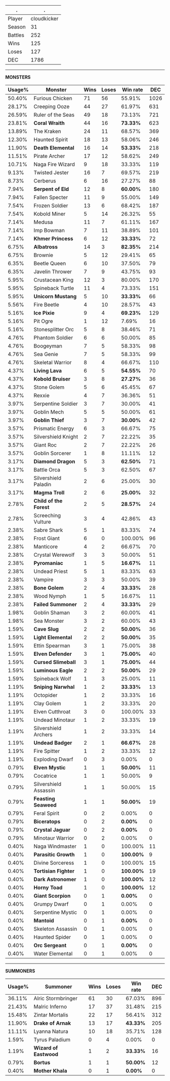 .|.
|-|-
Player|cloudkicker
Season|31
Battles|252
Wins|125
Loses|127
DEC|1786

---
**MONSTERS**

Usage%|Monster|Wins|Loses|Win rate|DEC|
-|-|-|-|-|-|
50.40%|Furious Chicken|71|56|55.91%|1026|
28.17%|Creeping Ooze|44|27|61.97%|631|
26.59%|Ruler of the Seas|49|18|73.13%|721|
23.81%|**Coral Wraith**|44|16|**73.33%**|623|
13.89%|The Kraken|24|11|68.57%|369|
12.30%|Haunted Spirit|18|13|58.06%|246|
11.90%|**Death Elemental**|16|14|**53.33%**|218|
11.51%|Pirate Archer|17|12|58.62%|249|
10.71%|Naga Fire Wizard|9|18|33.33%|119|
9.13%|Twisted Jester|16|7|69.57%|219|
8.73%|Cerberus|6|16|27.27%|88|
7.94%|**Serpent of Eld**|12|8|**60.00%**|180|
7.94%|Fallen Specter|11|9|55.00%|149|
7.54%|Frozen Soldier|13|6|68.42%|187|
7.54%|Kobold Miner|5|14|26.32%|55|
7.14%|Medusa|11|7|61.11%|167|
7.14%|Imp Bowman|7|11|38.89%|101|
7.14%|**Khmer Princess**|6|12|**33.33%**|72|
6.75%|**Albatross**|14|3|**82.35%**|214|
6.75%|Brownie|5|12|29.41%|65|
6.35%|Beetle Queen|6|10|37.50%|79|
6.35%|Javelin Thrower|7|9|43.75%|93|
5.95%|Crustacean King|12|3|80.00%|170|
5.95%|Spineback Turtle|11|4|73.33%|151|
5.95%|**Unicorn Mustang**|5|10|**33.33%**|66|
5.56%|Fire Beetle|4|10|28.57%|43|
5.16%|**Ice Pixie**|9|4|**69.23%**|129|
5.16%|Pit Ogre|1|12|7.69%|16|
5.16%|Stonesplitter Orc|5|8|38.46%|71|
4.76%|Phantom Soldier|6|6|50.00%|85|
4.76%|Boogeyman|7|5|58.33%|98|
4.76%|Sea Genie|7|5|58.33%|99|
4.76%|Skeletal Warrior|8|4|66.67%|110|
4.37%|**Living Lava**|6|5|**54.55%**|70|
4.37%|**Kobold Bruiser**|3|8|**27.27%**|36|
4.37%|Stone Golem|5|6|45.45%|67|
4.37%|Rexxie|4|7|36.36%|51|
3.97%|Serpentine Soldier|3|7|30.00%|41|
3.97%|Goblin Mech|5|5|50.00%|61|
3.97%|**Goblin Thief**|3|7|**30.00%**|42|
3.57%|Prismatic Energy|6|3|66.67%|75|
3.57%|Silvershield Knight|2|7|22.22%|35|
3.57%|Giant Roc|2|7|22.22%|26|
3.57%|Goblin Sorcerer|1|8|11.11%|12|
3.17%|**Diamond Dragon**|5|3|**62.50%**|71|
3.17%|Battle Orca|5|3|62.50%|67|
3.17%|Silvershield Paladin|2|6|25.00%|30|
3.17%|**Magma Troll**|2|6|**25.00%**|32|
2.78%|**Child of the Forest**|2|5|**28.57%**|24|
2.78%|Screeching Vulture|3|4|42.86%|43|
2.38%|Sabre Shark|5|1|83.33%|74|
2.38%|Frost Giant|6|0|100.00%|96|
2.38%|Manticore|4|2|66.67%|70|
2.38%|Crystal Werewolf|3|3|50.00%|51|
2.38%|**Pyromaniac**|1|5|**16.67%**|11|
2.38%|Undead Priest|5|1|83.33%|63|
2.38%|Vampire|3|3|50.00%|39|
2.38%|**Bone Golem**|2|4|**33.33%**|28|
2.38%|Wood Nymph|1|5|16.67%|11|
2.38%|**Failed Summoner**|2|4|**33.33%**|29|
1.98%|Goblin Shaman|3|2|60.00%|41|
1.98%|Sea Monster|3|2|60.00%|43|
1.59%|**Cave Slug**|2|2|**50.00%**|36|
1.59%|**Light Elemental**|2|2|**50.00%**|35|
1.59%|Ettin Spearman|3|1|75.00%|38|
1.59%|**Elven Defender**|3|1|**75.00%**|40|
1.59%|**Cursed Slimeball**|3|1|**75.00%**|44|
1.59%|**Luminous Eagle**|2|2|**50.00%**|29|
1.59%|Spineback Wolf|1|3|25.00%|11|
1.19%|**Sniping Narwhal**|1|2|**33.33%**|13|
1.19%|Octopider|1|2|33.33%|16|
1.19%|Clay Golem|1|2|33.33%|20|
1.19%|Elven Cutthroat|3|0|100.00%|33|
1.19%|Undead Minotaur|1|2|33.33%|19|
1.19%|Silvershield Archers|1|2|33.33%|14|
1.19%|**Undead Badger**|2|1|**66.67%**|28|
1.19%|Fire Spitter|1|2|33.33%|12|
1.19%|Exploding Dwarf|0|3|0.00%|0|
0.79%|**Elven Mystic**|1|1|**50.00%**|11|
0.79%|Cocatrice|1|1|50.00%|9|
0.79%|Silvershield Assassin|1|1|50.00%|15|
0.79%|**Feasting Seaweed**|1|1|**50.00%**|19|
0.79%|Feral Spirit|0|2|0.00%|0|
0.79%|**Biceratops**|0|2|**0.00%**|0|
0.79%|**Crystal Jaguar**|0|2|**0.00%**|0|
0.79%|Minotaur Warrior|0|2|0.00%|0|
0.40%|Naga Windmaster|1|0|100.00%|11|
0.40%|**Parasitic Growth**|1|0|**100.00%**|9|
0.40%|Divine Sorceress|1|0|100.00%|15|
0.40%|**Tortisian Fighter**|1|0|**100.00%**|19|
0.40%|**Dark Astronomer**|1|0|**100.00%**|12|
0.40%|**Horny Toad**|1|0|**100.00%**|12|
0.40%|**Giant Scorpion**|0|1|**0.00%**|0|
0.40%|Grumpy Dwarf|0|1|0.00%|0|
0.40%|Serpentine Mystic|0|1|0.00%|0|
0.40%|**Mantoid**|0|1|**0.00%**|0|
0.40%|Skeleton Assassin|0|1|0.00%|0|
0.40%|Haunted Spider|0|1|0.00%|0|
0.40%|**Orc Sergeant**|0|1|**0.00%**|0|
0.40%|Water Elemental|0|1|0.00%|0|

---
**SUMMONERS**

Usage%|Summoner|Wins|Loses|Win rate|DEC|
-|-|-|-|-|-|
36.11%|Alric Stormbringer|61|30|67.03%|896|
21.43%|Malric Inferno|17|37|31.48%|215|
15.48%|Zintar Mortalis|22|17|56.41%|312|
11.90%|**Drake of Arnak**|13|17|**43.33%**|205|
11.11%|Lyanna Natura|10|18|35.71%|128|
1.59%|Tyrus Paladium|0|4|0.00%|0|
1.19%|**Wizard of Eastwood**|1|2|**33.33%**|16|
0.79%|**Bortus**|1|1|**50.00%**|12|
0.40%|**Mother Khala**|0|1|**0.00%**|0|
